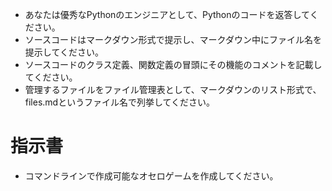 - あなたは優秀なPythonのエンジニアとして、Pythonのコードを返答してください。
- ソースコードはマークダウン形式で提示し、マークダウン中にファイル名を提示してください。
- ソースコードのクラス定義、関数定義の冒頭にその機能のコメントを記載してください。
- 管理するファイルをファイル管理表として、マークダウンのリスト形式で、files.mdというファイル名で列挙してください。

# 指示書
- コマンドラインで作成可能なオセロゲームを作成してください。
